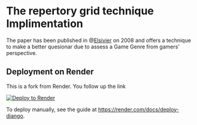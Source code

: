 # The repertory grid technique Implimentation

The paper has been published in @[Elsivier](https://www.sciencedirect.com/science/article/abs/pii/S0950584908001298) on 2008 and offers a technique to make a better quesionar due to assess a Game Genre from gamers' perspective.

## Deployment on Render

This is a fork from Render. You follow up the link

[![Deploy to Render](https://render.com/images/deploy-to-render-button.svg)](https://render.com/deploy)

To deploy manually, see the guide at https://render.com/docs/deploy-django.
